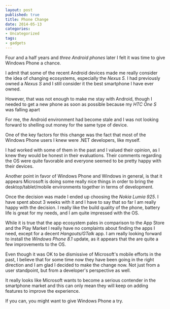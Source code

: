 ```yaml
---
layout: post
published: true
title: Phone Change
date: 2014-05-13
categories:
- Uncategorized
tags:
- gadgets
---
```

Four and a half years and <em>three Android phones</em> later I felt it was time to give Windows Phone a chance.

I admit that some of the recent Android devices made me really consider the idea of changing ecosystems, especially the <em>Nexus 5. </em>I had previously owned a <em>Nexus S</em> and I still consider it the best smartphone I have ever owned.

<!--more-->

However, that was not enough to make me stay with Android, though I needed to get a new phone as soon as possible because my <em>HTC One S</em> was falling apart

For me, the Android environment had become stale and I was not looking forward to shelling out money for the same type of device.

One of the key factors for this change was the fact that most of the Windows Phone users I knew were .NET developers, like myself.

I had worked with some of them in the past and I valued their opinion, as I knew they would be honest in their evaluations. Their comments regarding the OS were quite favorable and everyone seemed to be pretty happy with their devices.

Another point in favor of Windows Phone and Windows in general, is that it appears Microsoft is doing some really nice things in order to bring the desktop/tablet/mobile environments together in terms of development.

Once the decision was made I ended up choosing the <em>Nokia Lumia 925</em>. I have spent about 3 weeks with it and I have to say that so far I am really happy with the decision. I really like the build quality of the phone, battery life is great for my needs, and I am quite impressed with the OS.

While it is true that the app ecosystem pales in comparison to the App Store and the Play Market I really have no complaints about finding the apps I need, except for a decent <em>Hangouts/GTalk</em> app. I am really looking forward to install the <em>Windows Phone 8.1</em> update, as it appears that the are quite a few improvements to the OS.

Even though it was OK to be dismissive of Microsoft's mobile efforts in the past, I believe that for some time now they have been going in the right direction and I am glad I decided to make the change now. Not just from a user standpoint, but from a developer's perspective as well.

It really looks like Microsoft wants to become a serious contender in the smartphone market and this can only mean they will keep on adding features to improve the experience.

If you can, you might want to give Windows Phone a try.